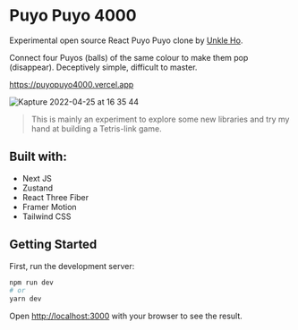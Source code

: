 # Puyo Puyo 4000

Experimental open source React Puyo Puyo clone by [Unkle Ho](https://twitter.com/unkleho).

Connect four Puyos (balls) of the same colour to make them pop (disappear). Deceptively simple, difficult to master.

https://puyopuyo4000.vercel.app

![Kapture 2022-04-25 at 16 35 44](https://user-images.githubusercontent.com/1124027/165035154-943db1f5-f343-41c1-ba81-c05bc13d190d.gif)

> This is mainly an experiment to explore some new libraries and try my hand at building a Tetris-link game.

## Built with:

- Next JS
- Zustand
- React Three Fiber
- Framer Motion
- Tailwind CSS

## Getting Started

First, run the development server:

```bash
npm run dev
# or
yarn dev
```

Open [http://localhost:3000](http://localhost:3000) with your browser to see the result.
